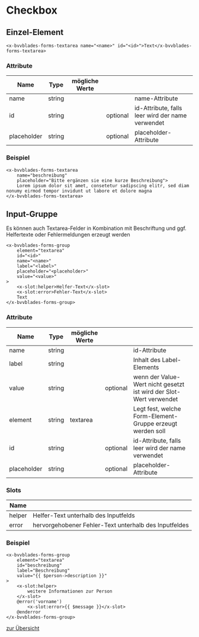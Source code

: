 # Checkbox

## Einzel-Element
    
    <x-bvvblades-forms-textarea name="<name>" id="<id>">Text</x-bvvblades-forms-textarea>

### Attribute

| Name        | Type   | mögliche Werte |          |                                                  |
| ----------- | ------ | -------------- | -------- | ------------------------------------------------ |
| name        | string |                |          | name-Attribute                                   |
| id          | string |                | optional | id-Attribute, falls leer wird der name verwendet |
| placeholder | string |                | optional | placeholder-Attribute                            |

### Beispiel

    <x-bvvblades-forms-textarea 
        name="beschreibung" 
        placeholder="Bitte ergänzen sie eine kurze Beschreibung">
        Lorem ipsum dolor sit amet, consetetur sadipscing elitr, sed diam nonumy eirmod tempor invidunt ut labore et dolore magna
    </x-bvvblades-forms-textarea>

## Input-Gruppe

Es können auch Textarea-Felder in Kombination mit Beschriftung und ggf. Helfertexte oder Fehlermeldungen erzeugt werden
    
    <x-bvvblades-forms-group 
        element="textarea"
        id="<id>" 
        name="<name>" 
        label="<label>" 
        placeholder="<placeholder>"
        value="<value>"
    >
        <x-slot:helper>Helfer-Text</x-slot>
        <x-slot:error>Fehler-Text</x-slot>
        Text
    </x-bvvblades-forms-group>

### Attribute

| Name        | Type   | mögliche Werte |          |                                                                    |
| ----------- | ------ | -------------- | -------- | ------------------------------------------------------------------ |
| name        | string |                |          | id-Attribute                                                       |
| label       | string |                |          | Inhalt des Label-Elements                                          |
| value       | string |                | optional | wenn der Value-Wert nicht gesetzt ist wird der Slot-Wert verwendet |
| element     | string | textarea       |          | Legt fest, welche Form-Element-Gruppe erzeugt werden soll          |
| id          | string |                | optional | id-Attribute, falls leer wird der name verwendet                   |
| placeholder | string |                | optional | placeholder-Attribute                                              |

### Slots

| Name   |                                                       |
| ------ | ----------------------------------------------------- |
| helper | Helfer-Text unterhalb des Inputfelds                  |
| error  | hervorgehobener Fehler-Text unterhalb des Inputfeldes |

### Beispiel

    <x-bvvblades-forms-group 
        element="textarea"
        id="beschreibung" 
        label="Beschreibung"
        value="{{ $person->description }}"
    >
        <x-slot:helper>
            weitere Informationen zur Person
        </x-slot>
        @error('vorname')
            <x-slot:error>{{ $message }}</x-slot>
        @enderror
    </x-bvvblades-forms-group>


[zur Übersicht](../../README.md)